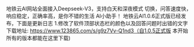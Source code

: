 地铁云AI网站全面接入Deepseek-V3，支持白天和深夜模式 切换，问答速度快，响应稳定，正确率高，是你不错的生活 AI小助手！ 
地铁云AI1.0.6正式版已经发布，下面是更新日志 1.修改了软件顶部状态栏的颜色以及回答问题时出错的文字
下载地址: https://www.123865.com/s/g9z7Vv-Q1nd3（自1.0.5正式版 本开始所有的版本都能在这里下载)
